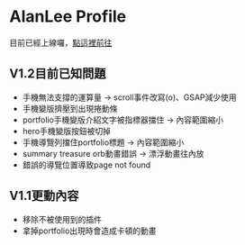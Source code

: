 # AlanLee Profile
目前已經上線囉，[點這裡前往](https://boolenboom.github.io/Profile/)

## V1.2目前已知問題

- 手機無法支撐的運算量 -> scroll事件改寫(o)、GSAP減少使用
- 手機變版擠壓到出現捲動條
- portfolio手機變版介紹文字被指標器擋住 -> 內容範圍縮小
- hero手機變版按鈕被切掉
- 手機導覽列擋住portfolio標題 -> 內容範圍縮小
- summary treasure orb動畫錯誤 -> 漂浮動畫往內放
- 錯誤的導覽位置導致page not found

## V1.1更動內容

- 移除不被使用到的插件
- 拿掉portfolio出現時會造成卡頓的動畫